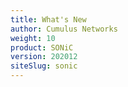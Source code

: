 ```yaml
---
title: What's New
author: Cumulus Networks
weight: 10
product: SONiC
version: 202012
siteSlug: sonic
---
```

